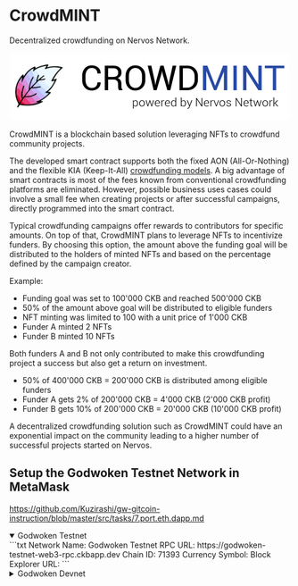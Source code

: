 # CrowdMINT

Decentralized crowdfunding on Nervos Network.

<p align="center">
	<img src="assets/logo_text.png" alt="CrowdMINT logo">
</p>

CrowdMINT is a blockchain based solution leveraging NFTs to crowdfund community projects.

The developed smart contract supports both the fixed AON (All-Or-Nothing) and the flexible KIA (Keep-It-All) [crowdfunding models](https://www.researchgate.net/publication/272306935_Crowdfunding_Models_Keep-it-All_vs_All-or-Nothing).
A big advantage of smart contracts is most of the fees known from conventional crowdfunding platforms are eliminated.
However, possible business uses cases could involve a small fee when creating projects or after successful campaigns, directly programmed into the smart contract.

Typical crowdfunding campaigns offer rewards to contributors for specific amounts. On top of that, CrowdMINT plans to leverage NFTs to incentivize funders.
By choosing this option, the amount above the funding goal will be distributed to the holders of minted NFTs and based on the percentage defined by the campaign creator.

Example:

- Funding goal was set to 100'000 CKB and reached 500'000 CKB
- 50% of the amount above goal will be distributed to eligible funders
- NFT minting was limited to 100 with a unit price of 1'000 CKB
- Funder A minted 2 NFTs
- Funder B minted 10 NFTs

Both funders A and B not only contributed to make this crowdfunding project a success but also get a return on investment.

- 50% of 400'000 CKB = 200'000 CKB is distributed among eligible funders
- Funder A gets 2% of 200'000 CKB = 4'000 CKB (2'000 CKB profit)
- Funder B gets 10% of 200'000 CKB = 20'000 CKB (10'000 CKB profit)

A decentralized crowdfunding solution such as CrowdMINT could have an exponential impact on the community leading to a higher number of successful projects started on Nervos.

## Setup the Godwoken Testnet Network in MetaMask
https://github.com/Kuzirashi/gw-gitcoin-instruction/blob/master/src/tasks/7.port.eth.dapp.md

<details open>
<summary>Godwoken Testnet</summary>
```txt
Network Name: Godwoken Testnet
RPC URL: https://godwoken-testnet-web3-rpc.ckbapp.dev
Chain ID: 71393
Currency Symbol: <Leave Empty>
Block Explorer URL: <Leave Empty>
```
</details>

<details>
<summary>Godwoken Devnet</summary>
```txt
Network Name: Godwoken Devnet
RPC URL: http://localhost:8024
Chain ID: 1024777
Currency Symbol: <Leave Empty>
Block Explorer URL: <Leave Empty>
```
</details>

